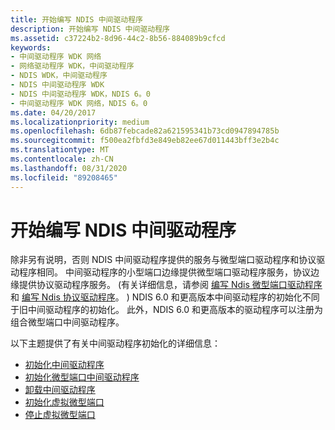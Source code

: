 ```yaml
---
title: 开始编写 NDIS 中间驱动程序
description: 开始编写 NDIS 中间驱动程序
ms.assetid: c37224b2-8d96-44c2-8b56-884089b9cfcd
keywords:
- 中间驱动程序 WDK 网络
- 网络驱动程序 WDK，中间驱动程序
- NDIS WDK，中间驱动程序
- NDIS 中间驱动程序 WDK
- NDIS 中间驱动程序 WDK，NDIS 6。0
- 中间驱动程序 WDK 网络，NDIS 6。0
ms.date: 04/20/2017
ms.localizationpriority: medium
ms.openlocfilehash: 6db87febcade82a621595341b73cd0947894785b
ms.sourcegitcommit: f500ea2fbfd3e849eb82ee67d011443bff3e2b4c
ms.translationtype: MT
ms.contentlocale: zh-CN
ms.lasthandoff: 08/31/2020
ms.locfileid: "89208465"
---
```

# <a name="getting-started-writing-ndis-intermediate-drivers"></a>开始编写 NDIS 中间驱动程序

除非另有说明，否则 NDIS 中间驱动程序提供的服务与微型端口驱动程序和协议驱动程序相同。 中间驱动程序的小型端口边缘提供微型端口驱动程序服务，协议边缘提供协议驱动程序服务。  (有关详细信息，请参阅 [编写 Ndis 微型端口驱动程序](./initializing-a-miniport-driver.md) 和 [编写 Ndis 协议驱动程序](writing-ndis-protocol-drivers.md)。 ) NDIS 6.0 和更高版本中间驱动程序的初始化不同于旧中间驱动程序的初始化。 此外，NDIS 6.0 和更高版本的驱动程序可以注册为组合微型端口中间驱动程序。

以下主题提供了有关中间驱动程序初始化的详细信息：

-   [初始化中间驱动程序](initializing-an-intermediate-driver.md)
-   [初始化微型端口中间驱动程序](initializing-a-miniport-intermediate-driver.md)
-   [卸载中间驱动程序](unloading-an-intermediate-driver.md)
-   [初始化虚拟微型端口](initializing-a-virtual-miniport.md)
-   [停止虚拟微型端口](halting-a-virtual-miniport.md)

 

